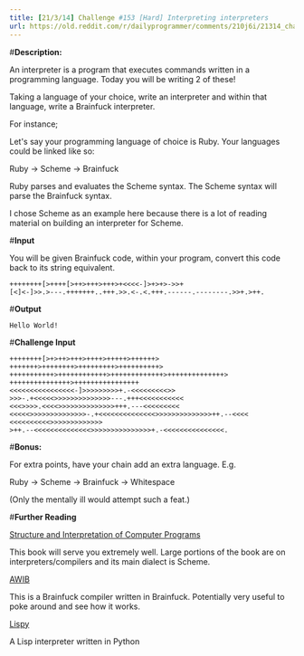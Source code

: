 ```yaml
---
title: [21/3/14] Challenge #153 [Hard] Interpreting interpreters
url: https://old.reddit.com/r/dailyprogrammer/comments/210j6i/21314_challenge_153_hard_interpreting_interpreters/
---
```


#**Description:**

An interpreter is a program that executes commands written in a programming language. Today you will be writing 2 of these!

Taking a language of your choice, write an interpreter and within that language, write a Brainfuck interpreter.

For instance;

Let's say your programming language of choice is Ruby. Your languages could be linked like so:

Ruby -> Scheme -> Brainfuck

Ruby parses and evaluates the Scheme syntax. The Scheme syntax will parse the Brainfuck syntax.

I chose Scheme as an example here because there is a lot of reading material on building an interpreter for Scheme.


#**Input**

You will be given Brainfuck code, within your program, convert this code back to its string equivalent.

    ++++++++[>++++[>++>+++>+++>+<<<<-]>+>+>->>+
    [<]<-]>>.>---.+++++++..+++.>>.<-.<.+++.------.--------.>>+.>++.

    
#**Output**

    Hello World!


#**Challenge Input**

    ++++++++[>+>++>+++>++++>+++++>++++++>
    +++++++>++++++++>+++++++++>++++++++++>
    +++++++++++>++++++++++++>+++++++++++++>++++++++++++++>
    +++++++++++++++>++++++++++++++++
    <<<<<<<<<<<<<<<<-]>>>>>>>>>+.-<<<<<<<<<>>
    >>>-.+<<<<<>>>>>>>>>>>>>>---.+++<<<<<<<<<<<
    <<<>>>>.<<<<>>>>>>>>>>>>>>+++.---<<<<<<<<<
    <<<<<>>>>>>>>>>>>>>-.+<<<<<<<<<<<<<<>>>>>>>>>>>>>>++.--<<<<
    <<<<<<<<<<>>>>>>>>>>>>>
    >++.--<<<<<<<<<<<<<<>>>>>>>>>>>>>>>+.-<<<<<<<<<<<<<<<.



#**Bonus:**

For extra points, have your chain add an extra language.
E.g.

Ruby -> Scheme -> Brainfuck -> Whitespace


(Only the mentally ill would attempt such a feat.)

#**Further Reading**

[Structure and Interpretation of Computer Programs](http://mitpress.mit.edu/sicp/full-text/book/book-Z-H-4.html#%_toc_start)

This book will serve you extremely well. Large portions of the book are on interpreters/compilers and its main dialect is Scheme.


[AWIB](https://code.google.com/p/awib/)

This is a Brainfuck compiler written in Brainfuck. Potentially very useful to poke around and see how it works.

[Lispy](http://norvig.com/lispy.html)

A Lisp interpreter written in Python